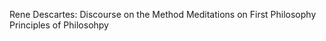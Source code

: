 Rene Descartes:
    Discourse on the Method
    Meditations on First Philosophy
    Principles of Philosohpy

